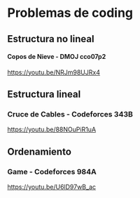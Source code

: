 # Problemas de coding

## Estructura no lineal
#### Copos de Nieve - DMOJ cco07p2
https://youtu.be/NRJm98UJRx4

## Estructura lineal
### Cruce de Cables - Codeforces 343B
https://youtu.be/88NOuPiR1uA

## Ordenamiento
### Game - Codeforces 984A
https://youtu.be/U6lD97wB_ac
